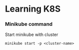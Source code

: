 # Learning K8S

### Minikube command
Start minikube with cluster
```
minikube start -p <cluster-name>
``` 